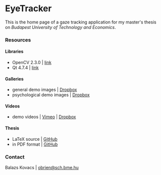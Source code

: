 # EyeTracker

This is the home page of a gaze tracking application for my master's thesis on *Budapest University of Technology and Economics*.

### Resources

#### Libraries
* OpenCV 2.3.0 | [link](http://sourceforge.net/projects/opencvlibrary/files/opencv-win/2.3/)
* Qt 4.7.4 | [link](http://download.qt-project.org/archive/qt/4.7/qt-win-opensource-4.7.4-mingw.exe)

#### Galleries

* general demo images | [Dropbox](https://www.dropbox.com/sh/0k9geptwbc83wz2/ylA9T6vAdh)
* psychological demo images | [Dropbox](https://www.dropbox.com/sh/oez5lwjlkhnlpj9/M3LmP5PvKb)

#### Videos

* demo videos | [Vimeo](https://vimeo.com/album/2395742) | [Dropbox](https://www.dropbox.com/sh/qvk57vyapxr0z46/QryLYUI6BB)

#### Thesis

* LaTeX source | [GitHub](https://github.com/obrien/msc_thesis/)
* in PDF format | [GitHub](https://github.com/obrien/msc_thesis/blob/master/msc_thesis.pdf)

### Contact

Balazs Kovacs | obrien@sch.bme.hu

